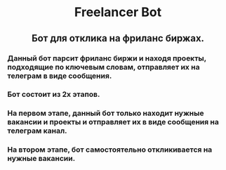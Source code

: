 <h1 align="center">Freelancer Bot</h1>
<h2 align="center">Бот для отклика на фриланс биржах.</h2>
<h3>Данный бот парсит фриланс биржи и находя проекты, подходящие по ключевым словам, отправляет их на телеграм в виде сообщения.</h3>
<h3>Бот состоит из 2х этапов.</h3>
<h3>На первом этапе, данный бот только находит нужные вакансии и проекты и отправляет их в виде сообщения на телеграм канал.</h3>
<h3>На втором этапе, бот самостоятельно откликивается на нужные вакансии.</h3>